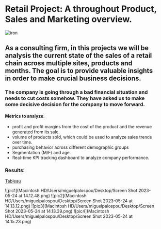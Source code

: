 


# Retail Project: A throughout Product, Sales and Marketing overview.

![iron](https://imageio.forbes.com/specials-images/imageserve/5fb20cea5764e0806374bb73/The-5-Biggest-Retail-Trends-In-2021/960x0.jpg?format=jpg&width=960)



## As a consulting firm, in this projects we will be analysis the current state of the sales of a retail chain across multiple sites, products and months. The goal is to provide valuable insights in order to make crucial business decisions. 

### The company is going through a bad financial situation and needs to cut costs somehow. They have asked us to make some decisive decision for the company to move forward.


#### Metrics to analyze:

- profit and profit margins from the cost of the product and the revenue generated from its sale.
- volume of products sold, which could be used to analyze sales trends over time.
- purchasing behavior across different demographic groups
- Segmentation (M/F) and age.
- Real-time KPI tracking dashboard to analyze company performance.


### Results:

[Tableau](https://public.tableau.com/app/profile/miguel.palos.pou/viz/sales_16847743934250/Story1?publish=yes)

![pic1](Macintosh HD/Users/miguelpalospou/Desktop/Screen Shot 2023-05-24 at 14.12.48.png)
![pic2](Macintosh HD/Users/miguelpalospou/Desktop/Screen Shot 2023-05-24 at 14.13.12.png)
![pic3](Macintosh HD/Users/miguelpalospou/Desktop/Screen Shot 2023-05-24 at 14.13.39.png)
![pic4](Macintosh HD/Users/miguelpalospou/Desktop/Screen Shot 2023-05-24 at 14.15.23.png)




